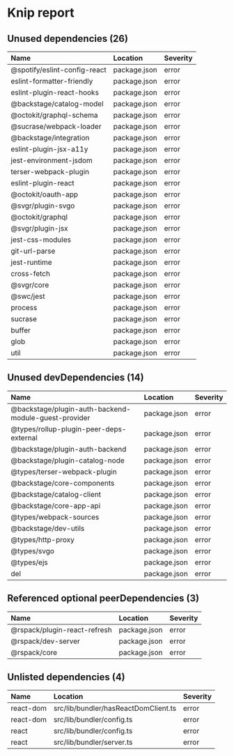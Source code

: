 # Knip report

## Unused dependencies (26)

| Name                         | Location     | Severity |
| :--------------------------- | :----------- | :------- |
| @spotify/eslint-config-react | package.json | error    |
| eslint-formatter-friendly    | package.json | error    |
| eslint-plugin-react-hooks    | package.json | error    |
| @backstage/catalog-model     | package.json | error    |
| @octokit/graphql-schema      | package.json | error    |
| @sucrase/webpack-loader      | package.json | error    |
| @backstage/integration       | package.json | error    |
| eslint-plugin-jsx-a11y       | package.json | error    |
| jest-environment-jsdom       | package.json | error    |
| terser-webpack-plugin        | package.json | error    |
| eslint-plugin-react          | package.json | error    |
| @octokit/oauth-app           | package.json | error    |
| @svgr/plugin-svgo            | package.json | error    |
| @octokit/graphql             | package.json | error    |
| @svgr/plugin-jsx             | package.json | error    |
| jest-css-modules             | package.json | error    |
| git-url-parse                | package.json | error    |
| jest-runtime                 | package.json | error    |
| cross-fetch                  | package.json | error    |
| @svgr/core                   | package.json | error    |
| @swc/jest                    | package.json | error    |
| process                      | package.json | error    |
| sucrase                      | package.json | error    |
| buffer                       | package.json | error    |
| glob                         | package.json | error    |
| util                         | package.json | error    |

## Unused devDependencies (14)

| Name                                                 | Location     | Severity |
| :--------------------------------------------------- | :----------- | :------- |
| @backstage/plugin-auth-backend-module-guest-provider | package.json | error    |
| @types/rollup-plugin-peer-deps-external              | package.json | error    |
| @backstage/plugin-auth-backend                       | package.json | error    |
| @backstage/plugin-catalog-node                       | package.json | error    |
| @types/terser-webpack-plugin                         | package.json | error    |
| @backstage/core-components                           | package.json | error    |
| @backstage/catalog-client                            | package.json | error    |
| @backstage/core-app-api                              | package.json | error    |
| @types/webpack-sources                               | package.json | error    |
| @backstage/dev-utils                                 | package.json | error    |
| @types/http-proxy                                    | package.json | error    |
| @types/svgo                                          | package.json | error    |
| @types/ejs                                           | package.json | error    |
| del                                                  | package.json | error    |

## Referenced optional peerDependencies (3)

| Name                         | Location     | Severity |
| :--------------------------- | :----------- | :------- |
| @rspack/plugin-react-refresh | package.json | error    |
| @rspack/dev-server           | package.json | error    |
| @rspack/core                 | package.json | error    |

## Unlisted dependencies (4)

| Name      | Location                             | Severity |
| :-------- | :----------------------------------- | :------- |
| react-dom | src/lib/bundler/hasReactDomClient.ts | error    |
| react-dom | src/lib/bundler/config.ts            | error    |
| react     | src/lib/bundler/config.ts            | error    |
| react     | src/lib/bundler/server.ts            | error    |

